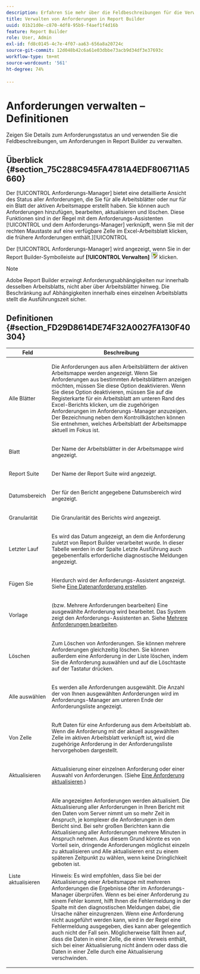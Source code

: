 ```yaml
---
description: Erfahren Sie mehr über die Feldbeschreibungen für die Verwaltung von Anforderungen in Report Builder.
title: Verwalten von Anforderungen in Report Builder
uuid: 01b21d0e-c870-4df8-95b9-f4aef1f4d16b
feature: Report Builder
role: User, Admin
exl-id: fd8c0145-4c7e-4f07-aa63-656a8a20724c
source-git-commit: 12d048b42c6a61e03dbbe73acb9d34df3e37693c
workflow-type: tm+mt
source-wordcount: '561'
ht-degree: 74%

---
```


# Anforderungen verwalten – Definitionen

Zeigen Sie Details zum Anforderungsstatus an und verwenden Sie die Feldbeschreibungen, um Anforderungen in Report Builder zu verwalten.

## Überblick {#section_75C288C945FA4781A4EDF806711A5660}

Der [!UICONTROL Anforderungs-Manager] bietet eine detaillierte Ansicht des Status aller Anforderungen, die Sie für alle Arbeitsblätter oder nur für ein Blatt der aktiven Arbeitsmappe erstellt haben. Sie können auch Anforderungen hinzufügen, bearbeiten, aktualisieren und löschen. Diese Funktionen sind in der Regel mit dem Anforderungs-Assistenten [!UICONTROL  und dem Anforderungs-Manager] verknüpft, wenn Sie mit der rechten Maustaste auf eine verfügbare Zelle im Excel-Arbeitsblatt klicken, die frühere Anforderungen enthält.][!UICONTROL 

Der [!UICONTROL Anforderungs-Manager] wird angezeigt, wenn Sie in der Report Builder-Symbolleiste auf **[!UICONTROL Verwalten]** ![](assets/edit_request.gif) klicken.

>[!NOTE]
>
>Adobe Report Builder erzwingt Anforderungsabhängigkeiten nur innerhalb desselben Arbeitsblatts, nicht aber über Arbeitsblätter hinweg. Die Beschränkung auf Abhängigkeiten innerhalb eines einzelnen Arbeitsblatts stellt die Ausführungszeit sicher.

## Definitionen {#section_FD29D8614DE74F32A0027FA130F40304}

<table id="table_0880204181074BDBBA37E3DF2972A672"> 
 <thead> 
  <tr> 
   <th colname="col1" class="entry"> Feld </th> 
   <th colname="col2" class="entry"> Beschreibung </th> 
  </tr> 
 </thead>
 <tbody> 
  <tr> 
   <td colname="col1"> <p>Alle Blätter </p> </td> 
   <td colname="col2"> <p>Die Anforderungen aus allen Arbeitsblättern der aktiven Arbeitsmappe werden angezeigt. Wenn Sie Anforderungen aus bestimmten Arbeitsblättern anzeigen möchten, müssen Sie diese Option deaktivieren. Wenn Sie diese Option deaktivieren, müssen Sie auf die Registerkarte für ein Arbeitsblatt am unteren Rand des Excel-Berichts klicken, um die zugehörigen Anforderungen im <span class="wintitle">Anforderungs-Manager</span> anzuzeigen. Der Bezeichnung neben dem Kontrollkästchen können Sie entnehmen, welches Arbeitsblatt der Arbeitsmappe aktuell im Fokus ist. </p> </td> 
  </tr> 
  <tr> 
   <td colname="col1"> <p>Blatt </p> </td> 
   <td colname="col2"> <p>Der Name der Arbeitsblätter in der Arbeitsmappe wird angezeigt. </p> </td> 
  </tr> 
  <tr> 
   <td colname="col1"> <p>Report Suite </p> </td> 
   <td colname="col2"> <p>Der Name der Report Suite wird angezeigt. </p> </td> 
  </tr> 
  <tr> 
   <td colname="col1"> <p>Datumsbereich </p> </td> 
   <td colname="col2"> <p>Der für den Bericht angegebene Datumsbereich wird angezeigt. </p> </td> 
  </tr> 
  <tr> 
   <td colname="col1"> <p>Granularität </p> </td> 
   <td colname="col2"> <p>Die Granularität des Berichts wird angezeigt. </p> </td> 
  </tr> 
  <tr> 
   <td colname="col1"> <p> Letzter Lauf </p> </td> 
   <td colname="col2"> <p>Es wird das Datum angezeigt, an dem die Anforderung zuletzt von Report Builder verarbeitet wurde. In dieser Tabelle werden in der Spalte <span class="wintitle">Letzte Ausführung</span> auch gegebenenfalls erforderliche diagnostische Meldungen angezeigt. </p> </td> 
  </tr> 
  <tr> 
   <td colname="col1"> <p>Fügen Sie </p> </td> 
   <td colname="col2"> <p>Hierdurch wird der Anforderungs-Assistent angezeigt. Siehe <a href="/help/analyze/legacy-report-builder/data-requests/t-create-a-data-request.md"   > Eine Datenanforderung erstellen</a>. </p> </td> 
  </tr> 
  <tr> 
   <td colname="col1"> <p>Vorlage </p> </td> 
   <td colname="col2"> <p> (bzw. Mehrere Anforderungen bearbeiten) Eine ausgewählte Anforderung wird bearbeitet. Das System zeigt den <span class="wintitle">Anforderungs-Assistenten</span> an. Siehe <a href="/help/analyze/legacy-report-builder/manage-requests/t-edit-multiple-requests.md"   > Mehrere Anforderungen bearbeiten</a>. </p> </td> 
  </tr> 
  <tr> 
   <td colname="col1"> <p>Löschen </p> </td> 
   <td colname="col2"> <p>Zum Löschen von Anforderungen. Sie können mehrere Anforderungen gleichzeitig löschen. Sie können außerdem eine Anforderung in der Liste löschen, indem Sie die Anforderung auswählen und auf die Löschtaste auf der Tastatur drücken. </p> </td> 
  </tr> 
  <tr> 
   <td colname="col1"> <p> Alle auswählen </p> </td> 
   <td colname="col2"> <p>Es werden alle Anforderungen ausgewählt. Die Anzahl der von Ihnen ausgewählten Anforderungen wird im <span class="wintitle">Anforderungs-Manager</span> am unteren Ende der Anforderungsliste angezeigt. </p> </td> 
  </tr> 
  <tr> 
   <td colname="col1"> <p>Von Zelle </p> </td> 
   <td colname="col2"> <p>Ruft Daten für eine Anforderung aus dem Arbeitsblatt ab. Wenn die Anforderung mit der aktuell ausgewählten Zelle im aktiven Arbeitsblatt verknüpft ist, wird die zugehörige Anforderung in der Anforderungsliste hervorgehoben dargestellt. </p> </td> 
  </tr> 
  <tr> 
   <td colname="col1"> <p> Aktualisieren </p> </td> 
   <td colname="col2"> <p>Aktualisierung einer einzelnen Anforderung oder einer Auswahl von Anforderungen. (Siehe <a href="/help/analyze/legacy-report-builder/manage-requests/t-refresh-a-request.md"   > Eine Anforderung aktualisieren</a>.) </p> </td> 
  </tr> 
  <tr> 
   <td colname="col1"> <p>Liste aktualisieren </p> </td> 
   <td colname="col2"> <p>Alle angezeigten Anforderungen werden aktualisiert. Die Aktualisierung aller Anforderungen in Ihren Bericht mit den Daten vom Server nimmt um so mehr Zeit in Anspruch, je komplexer die Anforderungen in dem Bericht sind. Bei sehr großen Berichten kann die Aktualisierung aller Anforderungen mehrere Minuten in Anspruch nehmen. Aus diesem Grund könnte es von Vorteil sein, dringende Anforderungen möglichst einzeln zu aktualisieren und <span class="wintitle">Alle aktualisieren</span> erst zu einem späteren Zeitpunkt zu wählen, wenn keine Dringlichkeit geboten ist. </p> <p> <p>Hinweis: Es wird empfohlen, dass Sie bei der Aktualisierung einer Arbeitsmappe mit mehreren Anforderungen die Ergebnisse öfter im <span class="wintitle">Anforderungs-Manager</span> überprüfen. Wenn es bei einer Anforderung zu einem Fehler kommt, hilft Ihnen die Fehlermeldung in der Spalte mit den diagnostischen Meldungen dabei, die Ursache näher einzugrenzen. Wenn eine Anforderung nicht ausgeführt werden kann, wird in der Regel eine Fehlermeldung ausgegeben, dies kann aber gelegentlich auch nicht der Fall sein. Möglicherweise fällt Ihnen auf, dass die Daten in einer Zelle, die einen Verweis enthält, sich bei einer Aktualisierung nicht ändern oder dass die Daten in einer Zelle durch eine Aktualisierung verschwinden. </p> </p> </td> 
  </tr> 
 </tbody> 
</table>
